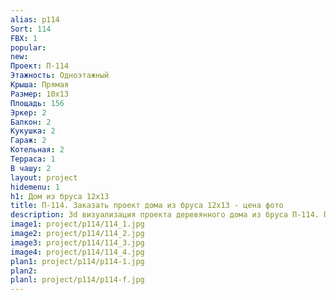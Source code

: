 ```yaml
---
alias: p114
Sort: 114
FBX: 1
popular: 
new: 
Проект: П-114
Этажность: Одноэтажный
Крыша: Прямая
Размер: 10х13
Площадь: 156
Эркер: 2
Балкон: 2
Кукушка: 2
Гараж: 2
Котельная: 2
Терраса: 1
В чашу: 2
layout: project
hidemenu: 1
h1: Дом из бруса 12х13
title: П-114. Заказать проект дома из бруса 12х13 - цена фото
description: 3d визуализация проекта деревянного дома из бруса П-114. Площадь 156 м2, размер 12х13. Вы можете внести любые изменения в проект.
image1: project/p114/114_1.jpg
image2: project/p114/114_2.jpg
image3: project/p114/114_3.jpg
image4: project/p114/114_4.jpg
plan1: project/p114/p114-1.jpg
plan2: 
planl: project/p114/p114-f.jpg
---
```

